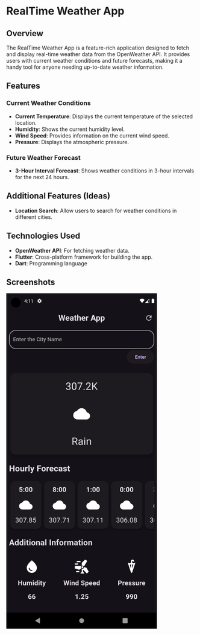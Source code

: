 # RealTime Weather App

## Overview

The RealTime Weather App is a feature-rich application designed to fetch and display real-time weather data from the OpenWeather API. It provides users with current weather conditions and future forecasts, making it a handy tool for anyone needing up-to-date weather information.

## Features

### Current Weather Conditions
- **Current Temperature**: Displays the current temperature of the selected location.
- **Humidity**: Shows the current humidity level.
- **Wind Speed**: Provides information on the current wind speed.
- **Pressure**: Displays the atmospheric pressure.

### Future Weather Forecast
- **3-Hour Interval Forecast**: Shows weather conditions in 3-hour intervals for the next 24 hours.
  
## Additional Features (Ideas)
- **Location Search**: Allow users to search for weather conditions in different cities.

## Technologies Used
- **OpenWeather API**: For fetching weather data.
- **Flutter**: Cross-platform framework for building the app.
- **Dart**: Programming language

## Screenshots
![](assests/images/ss1.png)
  
